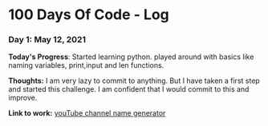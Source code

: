 # 100 Days Of Code - Log

### Day 1: May 12, 2021


**Today's Progress**: Started learning python. played around with basics like naming variables, print,input and len functions.

**Thoughts:** I am very lazy to commit to anything. But I have taken a first step and started this challenge. I am confident that I would commit to this and improve.

**Link to work:** [youTube channel name generator](http://www.example.com)


